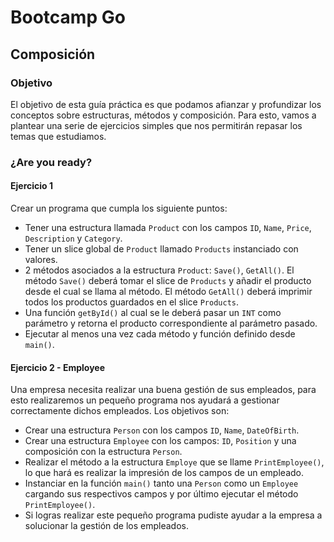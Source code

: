 # Bootcamp Go

## Composición

### Objetivo
El objetivo de esta guía práctica es que podamos afianzar y profundizar los conceptos sobre estructuras, métodos y composición. Para esto, vamos a plantear una serie de ejercicios simples que nos permitirán repasar los temas que estudiamos.

### ¿Are you ready?

#### Ejercicio 1
Crear un programa que cumpla los siguiente puntos:

- Tener una estructura llamada `Product` con los campos `ID`, `Name`, `Price`, `Description` y `Category`.
- Tener un slice global de `Product` llamado `Products` instanciado con valores.
- 2 métodos asociados a la estructura `Product`: `Save()`, `GetAll()`. El método `Save()` deberá tomar el slice de `Products` y añadir el producto desde el cual se llama al método. El método `GetAll()` deberá imprimir todos los productos guardados en el slice `Products`.
- Una función `getById()` al cual se le deberá pasar un `INT` como parámetro y retorna el producto correspondiente al parámetro pasado.
- Ejecutar al menos una vez cada método y función definido desde `main()`.

#### Ejercicio 2 - Employee
Una empresa necesita realizar una buena gestión de sus empleados, para esto realizaremos un pequeño programa nos ayudará a gestionar correctamente dichos empleados. Los objetivos son:

- Crear una estructura `Person` con los campos `ID`, `Name`, `DateOfBirth`.
- Crear una estructura `Employee` con los campos: `ID`, `Position` y una composición con la estructura `Person`.
- Realizar el método a la estructura `Employe` que se llame `PrintEmployee()`, lo que hará es realizar la impresión de los campos de un empleado.
- Instanciar en la función `main()` tanto una `Person` como un `Employee` cargando sus respectivos campos y por último ejecutar el método `PrintEmployee()`.
- Si logras realizar este pequeño programa pudiste ayudar a la empresa a solucionar la gestión de los empleados.

